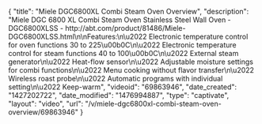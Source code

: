 {
    "title": "Miele DGC6800XL Combi Steam Oven Overview",
    "description": "Miele DGC 6800 XL Combi Steam Oven Stainless Steel Wall Oven - DGC6800XLSS - http:\/\/abt.com\/product\/81486\/Miele-DGC6800XLSS.html\n\nFeatures:\n\u2022 Electronic temperature control for oven functions 30 to 225\u00b0C\n\u2022 Electronic temperature control for steam functions 40 to 100\u00b0C\n\u2022 External steam generator\n\u2022 Heat-flow sensor\n\u2022 Adjustable moisture settings for combi functions\n\u2022 Menu cooking without flavor transfer\n\u2022 Wireless roast probe\n\u2022 Automatic programs with individual setting\n\u2022 Keep-warm",
    "videoid": "69863946",
    "date_created": "1427202722",
    "date_modified": "1476994887",
    "type": "captivate",
    "layout": "video",
    "url": "\/v\/miele-dgc6800xl-combi-steam-oven-overview\/69863946"
}
